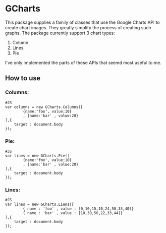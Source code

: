 GCharts
================
This package supplies a family of classes that use the Google Charts API to create chart images. They greatly simplify the process of creating such graphs.
The package currently support 3 chart types:

1. Column
2. Lines
3. Pie

I've only implemented the parts of these APIs that seemd most useful to me. 

How to use
----------

### Columns:

    #JS
    var columns = new GCharts.Columns([
            {name:'foo', value:10}
            , {name:'bar' , value:20}
    ],{
        target : document.body
    });
    
    
### Pie:

    #JS
    var lines = new GCharts.Pie([
            {name:'foo', value:10}
            , {name:'bar' , value:20}
    ],{
        target : document.body
    });
    
### Lines:

    #JS
    var lines = new GCharts.Liens([
            { name : 'foo' , value : [0,10,15,10,24,50,33,40]}
            { name : 'bar' , value : [10,30,50,22,33,44]}
    ],{
        target : document.body
    });